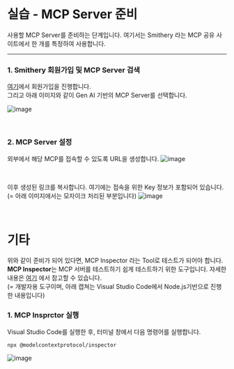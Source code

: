 실습 - MCP Server 준비
===

사용할 MCP Server를 준비하는 단계입니다.
여기서는 Smithery 라는 MCP 공유 사이트에서 한 개를 특정하여 사용합니다.

---

### 1. Smithery 회원가입 및 MCP Server 검색
[여기](https://smithery.ai/)에서 회원가입을 진행합니다.  
그리고 아래 이미지와 같이 Gen AI 기반의 MCP Server를 선택합니다.

![image](https://github.com/user-attachments/assets/d43e82ef-2ab7-4c1b-878c-8d3e33620411)

</br>

### 2. MCP Server 설정
외부에서 해당 MCP를 접속할 수 있도록 URL을 생성합니다.
![image](https://github.com/user-attachments/assets/531b839e-d87c-40e9-9b75-dc5acd9c2a50)

</br>

이후 생성된 링크를 복사합니다. 여기에는 접속을 위한 Key 정보가 포함되어 있습니다.  
(= 아래 이미지에서는 모자이크 처리된 부분입니다)
![image](https://github.com/user-attachments/assets/dde4c6c2-62cf-4c00-9122-3893a5704658)


</br>

기타
===
위와 같이 준비가 되어 있다면, MCP Inspector 라는 Tool로 테스트가 되어야 합니다.
**MCP Inspector**는 MCP 서버를 테스트하기 쉽게 테스트하기 위한 도구입니다. 자세한 내용은 [여기](https://github.com/modelcontextprotocol/inspector) 에서 참고할 수 있습니다.   
(= 개발자용 도구이며, 아래 캡쳐는 Visual Studio Code에서 Node.js기반으로 진행한 내용입니다)

### 1. MCP Insprctor 실행
Visual Studio Code를 실행한 후, 터미널 창에서 다음 명령어를 실행합니다.

```npx @modelcontextprotocol/inspector```

![image](https://github.com/user-attachments/assets/5e6f2dc9-6175-45b0-a0fb-01f94451026b)

